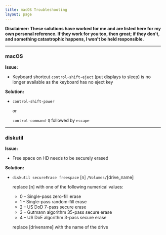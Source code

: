 ```yaml
---
title: macOS Troubleshooting
layout: page
---
```


**Disclaimer: These solutions have worked for me and are listed here for my own personal reference. If they work for you too, then great; if they don't, and something catastrophic happens, I won't be held responsible.**

---

### macOS ###

**Issue:**

- Keyboard shortcut `control-shift-eject` (put displays to sleep) is no longer available as the keyboard has no eject key

**Solution:**

- `control-shift-power`

  or
  
   `control-command-Q` followed by `escape`

---

### diskutil ###

**Issue:**

- Free space on HD needs to be securely erased

**Solution:**

- `diskutil secureErase freespace` [n] `/Volumes/`[drive_name]

  replace [n] with one of the following numerical values:

    - 0 – Single-pass zero-fill erase
    - 1 – Single-pass random-fill erase
    - 2 – US DoD 7-pass secure erase
    - 3 – Gutmann algorithm 35-pass secure erase
    - 4 – US DoE algorithm 3-pass secure erase

  replace [drivename] with the name of the drive
